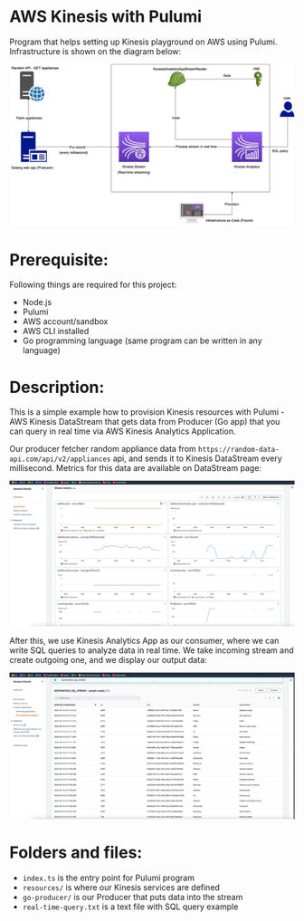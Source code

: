 # AWS Kinesis with Pulumi

Program that helps setting up Kinesis playground on AWS using Pulumi.
Infrastructure is shown on the diagram below:

<img src="https://github.com/AleX77NP/Pulumi-Kinesis/raw/main/images/diagram.jpg">

Prerequisite:
===========================
Following things are required for this project:
- Node.js
- Pulumi
- AWS account/sandbox
- AWS CLI installed
- Go programming language (same program can be written in any language)

Description:
===========================
This is a simple example how to provision Kinesis resources with Pulumi - AWS Kinesis DataStream that gets data
from Producer (Go app) that you can query in real time via AWS Kinesis Analytics Application.

Our producer fetcher random appliance data from `https://random-data-api.com/api/v2/appliances` api, 
and sends it to Kinesis DataStream every millisecond.
Metrics for this data are available on DataStream page:

<img src="https://github.com/AleX77NP/Pulumi-Kinesis/raw/main/images/stream.png">


After this, we use Kinesis Analytics App as our consumer, where we can write SQL queries
to analyze data in real time. We take incoming stream and create outgoing one, and we display our output
data:

<img src="https://github.com/AleX77NP/Pulumi-Kinesis/raw/main/images/analytics.png">

Folders and files:
===========================
- `index.ts` is the entry point for Pulumi program
- `resources/` is where our Kinesis services are defined
- `go-producer/` is our Producer that puts data into the stream
- `real-time-query.txt` is a text file with SQL query example

